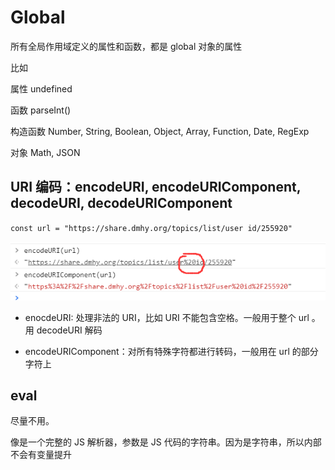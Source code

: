 # Global

所有全局作用域定义的属性和函数，都是 global 对象的属性

比如

属性 undefined

函数 parseInt()

构造函数 Number, String, Boolean, Object, Array, Function, Date, RegExp

对象 Math, JSON

## URI 编码：encodeURI, encodeURIComponent, decodeURI, decodeURIComponent

`const url = "https://share.dmhy.org/topics/list/user id/255920"`

![](../images/e2764e12b2a7c64aeb1dc61a8602f561.png)

- enocdeURI: 处理非法的 URI，比如 URI 不能包含空格。一般用于整个 url 。用 decodeURI 解码

- encodeURIComponent：对所有特殊字符都进行转码，一般用在 url 的部分字符上

## eval

尽量不用。

像是一个完整的 JS 解析器，参数是 JS 代码的字符串。因为是字符串，所以内部不会有变量提升
